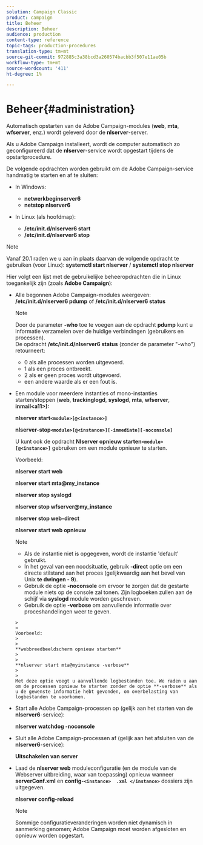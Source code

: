 ```yaml
---
solution: Campaign Classic
product: campaign
title: Beheer
description: Beheer
audience: production
content-type: reference
topic-tags: production-procedures
translation-type: tm+mt
source-git-commit: 972885c3a38bcd3a260574bacbb3f507e11ae05b
workflow-type: tm+mt
source-wordcount: '411'
ht-degree: 1%

---
```



# Beheer{#administration}

Automatisch opstarten van de Adobe Campaign-modules (**web**, **mta**, **wfserver**, enz.) wordt geleverd door de **nlserver**-server.

Als u Adobe Campaign installeert, wordt de computer automatisch zo geconfigureerd dat de **nlserver**-service wordt opgestart tijdens de opstartprocedure.

De volgende opdrachten worden gebruikt om de Adobe Campaign-service handmatig te starten en af te sluiten:

* In Windows:

   * **netwerkbeginserver6**
   * **netstop nlserver6**

* In Linux (als hoofdmap):

   * **/etc/init.d/nlserver6 start**
   * **/etc/init.d/nlserver6 stop**

>[!NOTE]
>
>Vanaf 20.1 raden we u aan in plaats daarvan de volgende opdracht te gebruiken (voor Linux): **systemctl start nlserver** / **systemctl stop nlserver**

Hier volgt een lijst met de gebruikelijke beheeropdrachten die in Linux toegankelijk zijn (zoals **Adobe Campaign**):

* Alle begonnen Adobe Campaign-modules weergeven: **/etc/init.d/nlserver6 pdump** of **/etc/init.d/nlserver6 status**

   >[!NOTE]
   >
   >Door de parameter **-who** toe te voegen aan de opdracht **pdump** kunt u informatie verzamelen over de huidige verbindingen (gebruikers en processen).\
   >De opdracht **/etc/init.d/nlserver6 status** (zonder de parameter &quot;-who&quot;) retourneert:
   >
   >    * 0 als alle processen worden uitgevoerd.
   >    * 1 als een proces ontbreekt.
   >    * 2 als er geen proces wordt uitgevoerd.
   >    * een andere waarde als er een fout is.


* Een module voor meerdere instanties of mono-instanties starten/stoppen (**web**, **trackinglogd**, **syslogd**, **mta**, **wfserver**, **inmail&lt;a11>):**

   **nlserver start`<module>[@<instance>]`**

   **nlserver-stop`<module>[@<instance>][-immediate][-noconsole]`**

   U kunt ook de opdracht **Nlserver opnieuw starten`<module>[@<instance>]`** gebruiken om een module opnieuw te starten.

   Voorbeeld:

   **nlserver start web**

   **nlserver start mta@my_instance**

   **nlserver stop syslogd**

   **nlserver stop wfserver@my_instance**

   **nlserver stop web-direct**

   **nlserver start web opnieuw**

   >[!NOTE]
   > 
   >    * Als de instantie niet is opgegeven, wordt de instantie &#39;default&#39; gebruikt.
   >    * In het geval van een noodsituatie, gebruik **-direct** optie om een directe stilstand aan het proces (gelijkwaardig aan het bevel van Unix **te dwingen - 9**).
   >    * Gebruik de optie **-noconsole** om ervoor te zorgen dat de gestarte module niets op de console zal tonen. Zijn logboeken zullen aan de schijf via **syslogd** module worden geschreven.
   >    * Gebruik de optie **-verbose** om aanvullende informatie over proceshandelingen weer te geven.

      >    
      >      
      Voorbeeld:
      >    
      >      
      **webbreedbeeldscherm opnieuw starten**
      >    
      >      
      **nlserver start mta@myinstance -verbose**
      >    
      >      
      Met deze optie voegt u aanvullende logbestanden toe. We raden u aan om de processen opnieuw te starten zonder de optie **-verbose** als u de gewenste informatie hebt gevonden, om overbelasting van logbestanden te voorkomen.


* Start alle Adobe Campaign-processen op (gelijk aan het starten van de **nlserver6**-service):

   **nlserver watchdog -noconsole**

* Sluit alle Adobe Campaign-processen af (gelijk aan het afsluiten van de **nlserver6**-service):

   **Uitschakelen van server**

* Laad de **nlserver web** moduleconfiguratie (en de module van de Webserver uitbreiding, waar van toepassing) opnieuw wanneer **serverConf.xml** en **config-`<instance>  .xml </instance>`** dossiers zijn uitgegeven.

   **nlserver config-reload**

   >[!NOTE]
   >
   >Sommige configuratieveranderingen worden niet dynamisch in aanmerking genomen; Adobe Campaign moet worden afgesloten en opnieuw worden opgestart.

